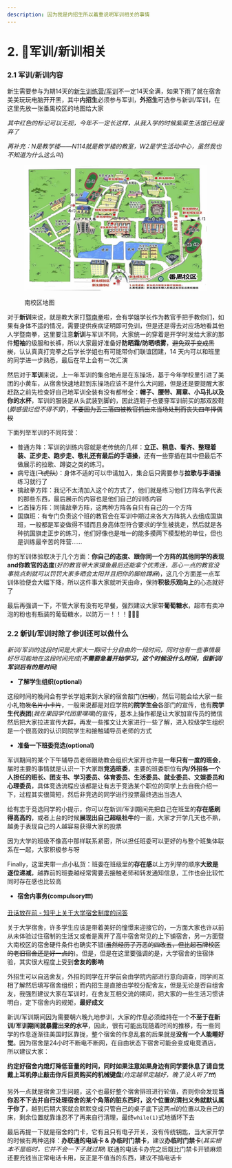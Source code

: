 ```yaml
---
description: 因为我是内招生所以着重说明军训相关的事情
---
```


# 2. 🥵军训/新训相关

### 2.1 军训/新训内容

新生需要参与为期14天的[新生训练营/军训](https://mp.weixin.qq.com/s/eJPvT1Iv8IqmO7w14zRjdw)不一定14天全满，如果下雨了就在宿舍美美玩玩电脑开开黑，其中**内招生**必须参与军训，**外招生**可选参与新训/军训，在这里先放一张番禺校区的地图给大家

_其中红色的标记可以无视，今年不一定长这样，从我入学的时候紫菜生活馆已经废弃了_

_再补充：N是教学楼——N114就是教学楼的教室，W2是学生活动中心，虽然我也不知道为什么这么叫_)

<figure><img src="../.gitbook/assets/map.jpg" alt=""><figcaption><p>南校区地图</p></figcaption></figure>

对于**新训**来说，就是教大家打[暨南拳](https://www.bilibili.com/video/BV1y4411B7W7?share\_source=copy\_web\&vd\_source=2e2bcfa887bf8da9bde84af9fe79f8eb)啦，会有学姐学长作为教官手把手教你们，如果有身体不适的情况，需要提供疾病证明即可免训，但是还是得去对应场地看其他人学暨南拳，这里要注意**新训**与军训不同，大家统一的穿着是开学时发给大家的那件**短袖**的级服和长裤，所以大家最好准备好**防晒霜/防晒喷雾**，~~避免双手变成黑炭~~，认认真真打完拳之后学长学姐也有可能带你们联谊团建，14 天内可以和班里的同学进一步熟悉，最后在早上会有一次汇演

然后对于**军训**来说，上一年军训的集合地点是在东操场，基于今年学校里引进了美团的小黄车，从宿舍快速地赶到东操场应该不是什么大问题，但是还是要提醒大家赶路之前先检查好自己地军训全装有没有都带全：**帽子、腰带、肩章、小马扎以及你的水杯**，军训的服装是从头武装到脚的，因此连鞋子也要穿军训前买的那双胶鞋(_脚感很烂但不得不穿_)，~~不要因为丢三落四被教官抓出来当场处刑而丧失四年择偶权~~

下面列举军训的不同阵营：

* 普通方阵：军训的训练内容就是老传统的几样：**立正、稍息、看齐、整理着装、正步走、跑步走、敬礼还有最后的手语操**，还有一些穿插在其中但最后不做展示的拉歌、蹲姿之类的练习。
* 病号连(~~飞虎队~~)：身体不适的可以申请加入，集合后只需要参与**拉歌与手语操**练习就行了
* 擒敌拳方阵：我记不太清加入这个的方式了，他们就是练习他们方阵名字代表的那些东西，最后展示的内容也是他们自己的训练内容
* 匕首操方阵：同擒敌拳方阵，这两种方阵各自只有自己的一个方阵
* 国旗班：有专门负责这个班的教官会在军训中期过来各大方阵挑人去组成国旗班，一般都是军姿做得不错而且身高体型符合要求的学生被挑走，然后就是各种抗国旗走正步的练习，他们好像也是唯一的能多摸两下模型枪的单位，但也是训练最辛苦的阵营……

你的军训体验取决于几个方面：**你自己的态度、跟你同一个方阵的其他同学的表现and你教官的态度**(_好的教官带大家摸鱼最后还能拿个优秀连，恶心一点的教官没事挑点刺就可以罚罚大家多晒会太阳并且把你的脚给蹲麻_)，这几个方面差一点军训体验便会大幅下降，所以这件事大家就听天由命，保持**积极乐观向上**的心态就好了

最后再强调一下，不管大家有没有吃早餐，强烈建议大家带**葡萄糖水**，超市有卖冲泡的粉也有瓶装的葡萄糖水，以防万一！！！🥵🥵🥵

### 2.2 新训/军训时除了参训还可以做什么

_新训/军训的这段时间是大家大一期间十分自由的一段时间，同时也有一些事情最好尽可能地在这段时间完成(**不需要急着开始学习，这个时候没什么时间，但新训/军训后有的是时间**)_

* **了解学生组织(optional)**

这段时间的晚间会有学长学姐来到大家的宿舍敲门(~~扫楼~~)，然后可能会给大家一些小礼物~~发名片小卡片~~，一般来说都是对应学院的**院学生会**各部门的宣传，也有**院学生代表团**(_我在果园学代团里嘿嘿_)的宣传，基本上操作都是让大家加宣传员的微信然后把大家拉进宣传大群，再发一些推文让大家进行一些了解，进入校级学生组织是一个很高效的认识同院学生和接触辅导员老师的方式

* **准备一下班委竞选(optional)**

军训期间的某个下午辅导员老师跟助教会组织大家开也许是**一年只有一度的班会**，届时主要的事情就是认识一下大家跟**竞选班委**，主要的班委职位有**内/外招各一个人担任的班长、团支书、学习委员、体育委员、生活委员、就业委员、文娱委员和心理委员**，具体竞选流程应该都是让有志于竞选某个职位的同学上去自我介绍一下，过程其实很简短，然后非竞选的同学进行投票最终选出当选人

给有志于竞选同学的小提示，你可以在新训/军训期间先把自己在班里的**存在感刷得高高的**，或者上台的时候**展现出自己超级社牛**的一面，大家才开学几天也不熟，越勇于表现自己的人越容易获得大家的投票

因为大学的班级不像高中那样联系紧密，所以担任班委可以更好的与整个班集体联系在一起，大家积极参与呀

Finally，这里夹带一点小私货：班委在班级里的**存在感**以上方列举的顺序**大致是逐位递减**，越靠前的班委越经常需要去接触老师和转发通知信息，工作也会比较忙同时存在感也比较高

* **宿舍内事务(compulsory❗❗❗)**

[丑话放在前 - 知乎上关于大学宿舍制度的问答](https://www.zhihu.com/question/31409652)

关于大学宿舍，许多学生应该是带着美好的憧憬来迎接它的，一方面大家也许以前从未体验过住宿制的生活又或者是离开了高中宿舍常见的上下铺宿舍，另一方面暨大南校区的宿舍硬件条件也确实不错(~~虽然经历了万恶的四改五，但比起石牌校区的老旧宿舍还是好一点的~~)。但是，但是在这里要强调的是，大学宿舍的住宿体验，其实很大程度上受到**舍友的影响**

外招生可以自选舍友，外招的同学在开学前会由学院内部进行意向调查，同学间互相了解然后填写宿舍组织；而内招生是直接由学校分配舍友，但是无论是否自组舍友，我强烈建议大家在军训时，在舍友互相交流的期间，把大家的一些生活习惯讲明白，定下宿舍内的规矩，**最好成文**

新训/军训期间因为需要朝六晚九地参训，大家的作息必须维持在一个**不至于在新训/军训期间就暴露出来的水平**，因此，很有可能出现随着时间的推移，有一些同学的作息逐渐往美国时区靠拢，整个宿舍的作息乱套的后果就是**没有一个人能睡好觉**。因为宿舍是24小时不断电不断网，在自由状态下宿舍可能会变成电竞酒店，所以建议大家：

**约定好宿舍内熄灯降低音量的时间，同时如果注意如果身边有同学要休息了请自觉戴上耳机停止敲击你斥巨资购买的机械键盘**(_约定越早定越好，晚了没人听了❗❗❗_)

另外一点就是宿舍卫生问题，这个也最好整个宿舍排班进行轮值，否则你会发现**当你忍不下去并自行处理宿舍的某个角落的脏东西时，这个位置的清扫义务就默认属于你了**，越到后期大家就会默默变成只管自己的桌子底下这两㎡的位置以及自己的床，剩余位置就靠谁忍不了再来自行清理，最终`while(1)`式地循环下去

最后再提一下就是宿舍的门卡，它有且只有电子开关，没有传统钥匙，当大家开学的时候有两种选择：**办联通的电话卡 & 办临时门禁卡**，建议**办临时门禁卡**(_其实根本不是临时，它并不会一下子就过期_) 联通的电话卡办完之后既比门禁卡开锁麻烦还要充钱当正常电话卡用，反正是不值当的东西，建议不搞电话卡
